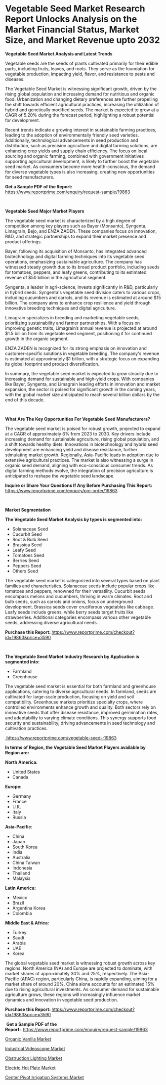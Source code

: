 <p><h1>Vegetable Seed Market Research Report Unlocks Analysis on the Market Financial Status, Market Size, and Market Revenue upto 2032</h1></p><p><strong>Vegetable Seed Market Analysis and Latest Trends</strong></p>
<p><p>Vegetable seeds are the seeds of plants cultivated primarily for their edible parts, including fruits, leaves, and roots. They serve as the foundation for vegetable production, impacting yield, flavor, and resistance to pests and diseases.</p><p>The Vegetable Seed Market is witnessing significant growth, driven by the rising global population and increasing demand for nutritious and organic food. Urbanization and changing dietary preferences are further propelling the shift towards efficient agricultural practices, increasing the utilization of hybrid and genetically modified seeds. The market is expected to grow at a CAGR of 5.20% during the forecast period, highlighting a robust potential for development.</p><p>Recent trends indicate a growing interest in sustainable farming practices, leading to the adoption of environmentally friendly seed varieties. Additionally, technological advancements in seed production and distribution, such as precision agriculture and digital farming solutions, are enhancing crop yields and supply chain efficiency. The focus on local sourcing and organic farming, combined with government initiatives supporting agricultural development, is likely to further boost the vegetable seed market. As consumers become more health-conscious, the demand for diverse vegetable types is also increasing, creating new opportunities for seed manufacturers.</p></p>
<p><strong>Get a Sample PDF of the Report:&nbsp;</strong> <a href="https://www.reportprime.com/enquiry/request-sample/19863?utm_campaign=1873&utm_medium=2&utm_source=Github&utm_content=ia&utm_term=17032025&utm_id=vegetable-seed">https://www.reportprime.com/enquiry/request-sample/19863</a></p>
<p>&nbsp;</p>
<p><strong>Vegetable Seed Major Market Players</strong></p>
<p><p>The vegetable seed market is characterized by a high degree of competition among key players such as Bayer (Monsanto), Syngenta, Limagrain, Bejo, and ENZA ZADEN. These companies focus on innovation, R&D, and strategic partnerships to expand their market presence and product offerings.</p><p>Bayer, following its acquisition of Monsanto, has integrated advanced biotechnology and digital farming techniques into its vegetable seed operations, emphasizing sustainable agriculture. The company has witnessed steady growth due to its broad product portfolio, including seeds for tomatoes, peppers, and leafy greens, contributing to its estimated revenue of $50 billion in the agricultural segment.</p><p>Syngenta, a leader in agri-science, invests significantly in R&D, particularly in hybrid seeds. Syngenta's vegetable seed division caters to various crops, including cucumbers and carrots, and its revenue is estimated at around $15 billion. The company aims to enhance crop resilience and yield through innovative breeding techniques and digital agriculture.</p><p>Limagrain specializes in breeding and marketing vegetable seeds, prioritizing sustainability and farmer partnerships. With a focus on improving genetic traits, Limagrain’s annual revenue is projected at around $1.5 billion from its vegetable seed segment, positioning it for continued growth in the organic segment.</p><p>ENZA ZADEN is recognized for its strong emphasis on innovation and customer-specific solutions in vegetable breeding. The company's revenue is estimated at approximately $1 billion, with a strategic focus on expanding its global footprint and product diversification.</p><p>In summary, the vegetable seed market is expected to grow steadily due to increasing demand for sustainable and high-yield crops. With companies like Bayer, Syngenta, and Limagrain leading efforts in innovation and market expansion, the sector is poised for significant growth in the coming years, with the global market size anticipated to reach several billion dollars by the end of this decade.</p></p>
<p>&nbsp;</p>
<p><strong>What Are The Key Opportunities For Vegetable Seed Manufacturers?</strong></p>
<p><p>The vegetable seed market is poised for robust growth, projected to expand at a CAGR of approximately 6% from 2023 to 2030. Key drivers include increasing demand for sustainable agriculture, rising global population, and a shift towards healthy diets. Innovations in biotechnology and hybrid seed development are enhancing yield and disease resistance, further stimulating market growth. Regionally, Asia-Pacific leads in adoption due to extensive agricultural practices. The market is also witnessing a surge in organic seed demand, aligning with eco-conscious consumer trends. As digital farming methods evolve, the integration of precision agriculture is anticipated to reshape the vegetable seed landscape.</p></p>
<p><strong>Inquire or Share Your Questions If Any Before Purchasing This Report:</strong> <a href="https://www.reportprime.com/enquiry/pre-order/19863?utm_campaign=1873&utm_medium=2&utm_source=Github&utm_content=ia&utm_term=17032025&utm_id=vegetable-seed">https://www.reportprime.com/enquiry/pre-order/19863</a></p>
<p>&nbsp;</p>
<p><strong>Market Segmentation</strong></p>
<p><strong>The Vegetable Seed Market Analysis by types is segmented into:</strong></p>
<p><ul><li>Solanaceae Seed</li><li>Cucurbit Seed</li><li>Root & Bulb Seed</li><li>Brassica Seed</li><li>Leafy Seed</li><li>Tomatoes Seed</li><li>Berries Seed</li><li>Peppers Seed</li><li>Others Seed</li></ul></p>
<p><p>The vegetable seed market is categorized into several types based on plant families and characteristics. Solanaceae seeds include popular crops like tomatoes and peppers, renowned for their versatility. Cucurbit seeds encompass melons and cucumbers, thriving in warm climates. Root and bulb seeds, such as carrots and onions, focus on underground development. Brassica seeds cover cruciferous vegetables like cabbage. Leafy seeds include greens, while berry seeds target fruits like strawberries. Additional categories encompass various other vegetable seeds, addressing diverse agricultural needs.</p></p>
<p><strong>Purchase this Report:&nbsp;</strong><a href="https://www.reportprime.com/checkout?id=19863&price=3590&utm_campaign=1873&utm_medium=2&utm_source=Github&utm_content=ia&utm_term=17032025&utm_id=vegetable-seed">https://www.reportprime.com/checkout?id=19863&price=3590</a></p>
<p>&nbsp;</p>
<p><strong>The Vegetable Seed Market Industry Research by Application is segmented into:</strong></p>
<p><ul><li>Farmland</li><li>Greenhouse</li></ul></p>
<p><p>The vegetable seed market is essential for both farmland and greenhouse applications, catering to diverse agricultural needs. In farmland, seeds are cultivated for large-scale production, focusing on yield and soil compatibility. Greenhouse markets prioritize specialty crops, where controlled environments enhance growth and quality. Both sectors rely on innovative seeds that offer disease resistance, improved germination rates, and adaptability to varying climate conditions. This synergy supports food security and sustainability, driving advancements in seed technology and cultivation practices.</p></p>
<p><a href="https://www.reportprime.com/vegetable-seed-r19863?utm_campaign=1873&utm_medium=2&utm_source=Github&utm_content=ia&utm_term=17032025&utm_id=vegetable-seed">&nbsp;https://www.reportprime.com/vegetable-seed-r19863</a></p>
<p><strong>In terms of Region, the Vegetable Seed Market Players available by Region are:</strong></p>
<p>
    <p> <strong> North America: </strong>
        <ul>
            <li>United States</li>
            <li>Canada</li>
        </ul>
        </p> 
    <p> <strong> Europe: </strong>
        <ul>
            <li>Germany</li>
            <li>France</li>
            <li>U.K.</li>
            <li>Italy</li>
            <li>Russia</li>
        </ul>
        </p> 
    <p> <strong> Asia-Pacific: </strong>
        <ul>
            <li>China</li>
            <li>Japan</li>
            <li>South Korea</li>
            <li>India</li>
            <li>Australia</li>
            <li>China Taiwan</li>
            <li>Indonesia</li>
            <li>Thailand</li>
            <li>Malaysia</li>
        </ul>
        </p> 
    <p> <strong> Latin America: </strong>
        <ul>
            <li>Mexico</li>
            <li>Brazil</li>
            <li>Argentina Korea</li>
            <li>Colombia</li>
        </ul>
        </p> 
    <p> <strong> Middle East & Africa: </strong>
        <ul>
            <li>Turkey</li>
            <li>Saudi</li>
            <li>Arabia</li>
            <li>UAE</li>
            <li>Korea</li>
        </ul>
    </p>
    </p>
<p><p>The global vegetable seed market is witnessing robust growth across key regions. North America (NA) and Europe are projected to dominate, with market shares of approximately 30% and 25%, respectively. The Asia-Pacific (APAC) region, particularly China, is rapidly expanding, aiming for a market share of around 20%. China alone accounts for an estimated 15% due to rising agricultural investments. As consumer demand for sustainable agriculture grows, these regions will increasingly influence market dynamics and innovation in vegetable seed production.</p></p>
<p><strong>Purchase this Report: </strong><a href="https://www.reportprime.com/checkout?id=19863&price=3590&utm_campaign=1873&utm_medium=2&utm_source=Github&utm_content=ia&utm_term=17032025&utm_id=vegetable-seed">https://www.reportprime.com/checkout?id=19863&price=3590</a></p>
<p>&nbsp;<strong>Get a Sample PDF of the Report:&nbsp;&nbsp;</strong><a href="https://www.reportprime.com/enquiry/request-sample/19863?utm_campaign=1873&utm_medium=2&utm_source=Github&utm_content=ia&utm_term=17032025&utm_id=vegetable-seed">https://www.reportprime.com/enquiry/request-sample/19863</a></p>
<p><strong></strong></p>
<p><p><a href="https://github.com/haajipauget/Market-Research-Report-List-1/blob/main/organic-vanilla-market.md?utm_campaign=1873&utm_medium=2&utm_source=Github&utm_content=ia&utm_term=17032025&utm_id=vegetable-seed">Organic Vanilla Market</a></p><p><a href="https://www.linkedin.com/pulse/industrial-videoscope-market-size-competitive-differentiation-uxpwc?utm_campaign=1873&utm_medium=2&utm_source=Github&utm_content=ia&utm_term=17032025&utm_id=vegetable-seed">Industrial Videoscope Market</a></p><p><a href="https://www.linkedin.com/pulse/obstruction-lighting-market-growth-expected-61-cagr-from-2025-bb2bc?utm_campaign=1873&utm_medium=2&utm_source=Github&utm_content=ia&utm_term=17032025&utm_id=vegetable-seed">Obstruction Lighting Market</a></p><p><a href="https://www.linkedin.com/pulse/future-growth-prospects-electric-hot-plate-market-o5rnc?utm_campaign=1873&utm_medium=2&utm_source=Github&utm_content=ia&utm_term=17032025&utm_id=vegetable-seed">Electric Hot Plate Market</a></p><p><a href="https://github.com/lamlebienz7j/Market-Research-Report-List-1/blob/main/center-pivot-irrigation-systems-market.md?utm_campaign=1873&utm_medium=2&utm_source=Github&utm_content=ia&utm_term=17032025&utm_id=vegetable-seed">Center Pivot Irrigation Systems Market</a></p></p>